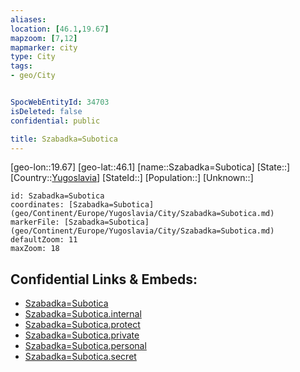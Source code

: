 ```yaml
---
aliases: 
location: [46.1,19.67]
mapzoom: [7,12] 
mapmarker: city 
type: City
tags:
- geo/City


SpocWebEntityId: 34703
isDeleted: false
confidential: public

title: Szabadka=Subotica
---
```

[geo-lon::19.67]
[geo-lat::46.1]
[name::Szabadka=Subotica]
[State::]
[Country::[Yugoslavia](geo/Continent/Europe/Yugoslavia.md)]
[StateId::]
[Population::]
[Unknown::]


```leaflet
id: Szabadka=Subotica
coordinates: [Szabadka=Subotica](geo/Continent/Europe/Yugoslavia/City/Szabadka=Subotica.md)
markerFile: [Szabadka=Subotica](geo/Continent/Europe/Yugoslavia/City/Szabadka=Subotica.md)
defaultZoom: 11 
maxZoom: 18
```


## Confidential Links & Embeds: 
- [Szabadka=Subotica](../../../../../../_public/geo/Continent/Europe/Yugoslavia/City/Szabadka=Subotica.md) 
- [Szabadka=Subotica.internal](../../../../../../_internal/geo/Continent/Europe/Yugoslavia/City/Szabadka=Subotica.internal.md) 
- [Szabadka=Subotica.protect](../../../../../../_protect/geo/Continent/Europe/Yugoslavia/City/Szabadka=Subotica.protect.md) 
- [Szabadka=Subotica.private](../../../../../../_private/geo/Continent/Europe/Yugoslavia/City/Szabadka=Subotica.private.md) 
- [Szabadka=Subotica.personal](../../../../../../_personal/geo/Continent/Europe/Yugoslavia/City/Szabadka=Subotica.personal.md) 
- [Szabadka=Subotica.secret](../../../../../../_secret/geo/Continent/Europe/Yugoslavia/City/Szabadka=Subotica.secret.md) 
